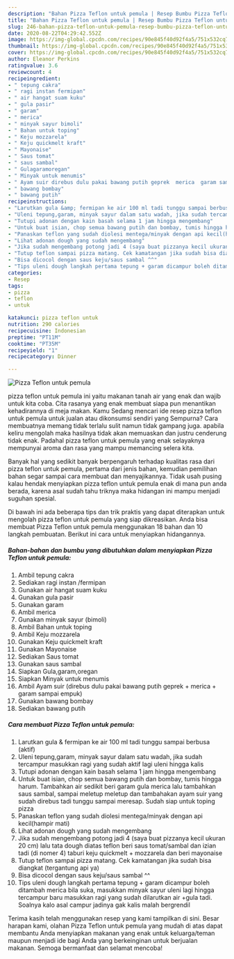 ```yaml
---
description: "Bahan Pizza Teflon untuk pemula | Resep Bumbu Pizza Teflon untuk pemula Yang Sedap"
title: "Bahan Pizza Teflon untuk pemula | Resep Bumbu Pizza Teflon untuk pemula Yang Sedap"
slug: 246-bahan-pizza-teflon-untuk-pemula-resep-bumbu-pizza-teflon-untuk-pemula-yang-sedap
date: 2020-08-22T04:29:42.552Z
image: https://img-global.cpcdn.com/recipes/90e845f40d92f4a5/751x532cq70/pizza-teflon-untuk-pemula-foto-resep-utama.jpg
thumbnail: https://img-global.cpcdn.com/recipes/90e845f40d92f4a5/751x532cq70/pizza-teflon-untuk-pemula-foto-resep-utama.jpg
cover: https://img-global.cpcdn.com/recipes/90e845f40d92f4a5/751x532cq70/pizza-teflon-untuk-pemula-foto-resep-utama.jpg
author: Eleanor Perkins
ratingvalue: 3.6
reviewcount: 4
recipeingredient:
- " tepung cakra"
- " ragi instan fermipan"
- " air hangat suam kuku"
- " gula pasir"
- " garam"
- " merica"
- " minyak sayur bimoli"
- " Bahan untuk toping"
- " Keju mozzarela"
- " Keju quickmelt kraft"
- " Mayonaise"
- " Saus tomat"
- " saus sambal"
- " Gulagaramoregan"
- " Minyak untuk menumis"
- " Ayam suir direbus dulu pakai bawang putih geprek  merica  garam sampai empuk"
- " bawang bombay"
- " bawang putih"
recipeinstructions:
- "Larutkan gula &amp; fermipan ke air 100 ml tadi tunggu sampai berbusa (aktif)"
- "Uleni tepung,garam, minyak sayur dalam satu wadah, jika sudah tercampur masukkan ragi yang sudah aktif lagi uleni hingga kalis"
- "Tutupi adonan dengan kain basah selama 1 jam hingga mengembang"
- "Untuk buat isian, chop semua bawang putih dan bombay, tumis hingga harum. Tambahkan air sedikit beri garam gula merica lalu tambahkan saus sambal, sampai meletup meletup dan tambahakan ayam suir yang sudah direbus tadi tunggu sampai meresap. Sudah siap untuk toping pizza"
- "Panaskan teflon yang sudah diolesi mentega/minyak dengan api kecil(hampir mati)"
- "Lihat adonan dough yang sudah mengembang"
- "Jika sudah mengembang potong jadi 4 (saya buat pizzanya kecil ukuran 20 cm) lalu tata dough diatas teflon beri saus tomat/sambal dan izian tadi (di nomer 4) taburi keju quickmelt + mozzarela dan beri mayonaise"
- "Tutup teflon sampai pizza matang. Cek kamatangan jika sudah bisa diangkat (tergantung api ya)"
- "Bisa dicocol dengan saus keju/saus sambal ^^"
- "Tips uleni dough langkah pertama tepung + garam dicampur boleh ditambah merica bila suka, masukkan minyak sayur uleni lagi hingga tercampur baru masukkan ragi yang sudah dilarutkan air +gula tadi. Soalnya kalo asal campur jadinya gak kalis malah bergrendil"
categories:
- Resep
tags:
- pizza
- teflon
- untuk

katakunci: pizza teflon untuk 
nutrition: 290 calories
recipecuisine: Indonesian
preptime: "PT11M"
cooktime: "PT35M"
recipeyield: "1"
recipecategory: Dinner

---
```



![Pizza Teflon untuk pemula](https://img-global.cpcdn.com/recipes/90e845f40d92f4a5/751x532cq70/pizza-teflon-untuk-pemula-foto-resep-utama.jpg)


pizza teflon untuk pemula ini yaitu makanan tanah air yang enak dan wajib untuk kita coba. Cita rasanya yang enak membuat siapa pun menantikan kehadirannya di meja makan.
Kamu Sedang mencari ide resep pizza teflon untuk pemula untuk jualan atau dikonsumsi sendiri yang Sempurna? Cara membuatnya memang tidak terlalu sulit namun tidak gampang juga. apabila keliru mengolah maka hasilnya tidak akan memuaskan dan justru cenderung tidak enak. Padahal pizza teflon untuk pemula yang enak selayaknya mempunyai aroma dan rasa yang mampu memancing selera kita.



Banyak hal yang sedikit banyak berpengaruh terhadap kualitas rasa dari pizza teflon untuk pemula, pertama dari jenis bahan, kemudian pemilihan bahan segar sampai cara membuat dan menyajikannya. Tidak usah pusing kalau hendak menyiapkan pizza teflon untuk pemula enak di mana pun anda berada, karena asal sudah tahu triknya maka hidangan ini mampu menjadi suguhan spesial.


Di bawah ini ada beberapa tips dan trik praktis yang dapat diterapkan untuk mengolah pizza teflon untuk pemula yang siap dikreasikan. Anda bisa membuat Pizza Teflon untuk pemula menggunakan 18 bahan dan 10 langkah pembuatan. Berikut ini cara untuk menyiapkan hidangannya.

<!--inarticleads1-->

##### Bahan-bahan dan bumbu yang dibutuhkan dalam menyiapkan Pizza Teflon untuk pemula:

1. Ambil  tepung cakra
1. Sediakan  ragi instan /fermipan
1. Gunakan  air hangat suam kuku
1. Gunakan  gula pasir
1. Gunakan  garam
1. Ambil  merica
1. Gunakan  minyak sayur (bimoli)
1. Ambil  Bahan untuk toping
1. Ambil  Keju mozzarela
1. Gunakan  Keju quickmelt kraft
1. Gunakan  Mayonaise
1. Sediakan  Saus tomat
1. Gunakan  saus sambal
1. Siapkan  Gula,garam,oregan
1. Siapkan  Minyak untuk menumis
1. Ambil  Ayam suir (direbus dulu pakai bawang putih geprek + merica + garam sampai empuk)
1. Gunakan  bawang bombay
1. Sediakan  bawang putih




<!--inarticleads2-->

##### Cara membuat Pizza Teflon untuk pemula:

1. Larutkan gula &amp; fermipan ke air 100 ml tadi tunggu sampai berbusa (aktif)
1. Uleni tepung,garam, minyak sayur dalam satu wadah, jika sudah tercampur masukkan ragi yang sudah aktif lagi uleni hingga kalis
1. Tutupi adonan dengan kain basah selama 1 jam hingga mengembang
1. Untuk buat isian, chop semua bawang putih dan bombay, tumis hingga harum. Tambahkan air sedikit beri garam gula merica lalu tambahkan saus sambal, sampai meletup meletup dan tambahakan ayam suir yang sudah direbus tadi tunggu sampai meresap. Sudah siap untuk toping pizza
1. Panaskan teflon yang sudah diolesi mentega/minyak dengan api kecil(hampir mati)
1. Lihat adonan dough yang sudah mengembang
1. Jika sudah mengembang potong jadi 4 (saya buat pizzanya kecil ukuran 20 cm) lalu tata dough diatas teflon beri saus tomat/sambal dan izian tadi (di nomer 4) taburi keju quickmelt + mozzarela dan beri mayonaise
1. Tutup teflon sampai pizza matang. Cek kamatangan jika sudah bisa diangkat (tergantung api ya)
1. Bisa dicocol dengan saus keju/saus sambal ^^
1. Tips uleni dough langkah pertama tepung + garam dicampur boleh ditambah merica bila suka, masukkan minyak sayur uleni lagi hingga tercampur baru masukkan ragi yang sudah dilarutkan air +gula tadi. Soalnya kalo asal campur jadinya gak kalis malah bergrendil




Terima kasih telah menggunakan resep yang kami tampilkan di sini. Besar harapan kami, olahan Pizza Teflon untuk pemula yang mudah di atas dapat membantu Anda menyiapkan makanan yang enak untuk keluarga/teman maupun menjadi ide bagi Anda yang berkeinginan untuk berjualan makanan. Semoga bermanfaat dan selamat mencoba!
